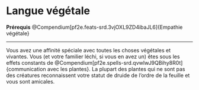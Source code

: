# Langue végétale

<p><strong>Prérequis</strong> @Compendium[pf2e.feats-srd.3vjOXL9ZD4ibaJL6]{Empathie végétale}</p>
<hr>
<p>Vous avez une affinité spéciale avec toutes les choses végétales et vivantes. Vous (et votre familier léchi, si vous en avez un) êtes sous les effets constants de @Compendium[pf2e.spells-srd.qvwIwJ9QBihy8R0t]{communication avec les plantes}. La plupart des plantes qui ne sont pas des créatures reconnaissent votre statut de druide de l’ordre de la feuille et vous sont amicales.</p>